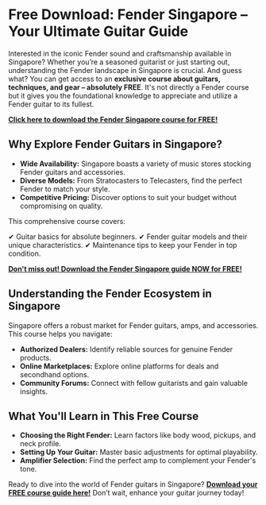 # Free Download: Fender Singapore – Your Ultimate Guitar Guide

Interested in the iconic Fender sound and craftsmanship available in Singapore? Whether you’re a seasoned guitarist or just starting out, understanding the Fender landscape in Singapore is crucial. And guess what? You can get access to an **exclusive course about guitars, techniques, and gear – absolutely FREE**. It's not directly a Fender course but it gives you the foundational knowledge to appreciate and utilize a Fender guitar to its fullest.

[**Click here to download the Fender Singapore course for FREE!**](https://udemywork.com/fender-singapore)

## Why Explore Fender Guitars in Singapore?

*   **Wide Availability:** Singapore boasts a variety of music stores stocking Fender guitars and accessories.
*   **Diverse Models:** From Stratocasters to Telecasters, find the perfect Fender to match your style.
*   **Competitive Pricing:** Discover options to suit your budget without compromising on quality.

This comprehensive course covers:

✔ Guitar basics for absolute beginners.
✔ Fender guitar models and their unique characteristics.
✔ Maintenance tips to keep your Fender in top condition.

[**Don't miss out! Download the Fender Singapore guide NOW for FREE!**](https://udemywork.com/fender-singapore)

## Understanding the Fender Ecosystem in Singapore

Singapore offers a robust market for Fender guitars, amps, and accessories. This course helps you navigate:

*   **Authorized Dealers:** Identify reliable sources for genuine Fender products.
*   **Online Marketplaces:** Explore online platforms for deals and secondhand options.
*   **Community Forums:** Connect with fellow guitarists and gain valuable insights.

## What You'll Learn in This Free Course

*   **Choosing the Right Fender:** Learn factors like body wood, pickups, and neck profile.
*   **Setting Up Your Guitar:** Master basic adjustments for optimal playability.
*   **Amplifier Selection:** Find the perfect amp to complement your Fender's tone.

Ready to dive into the world of Fender guitars in Singapore? **[Download your FREE course guide here!](https://udemywork.com/fender-singapore)** Don’t wait, enhance your guitar journey today!

